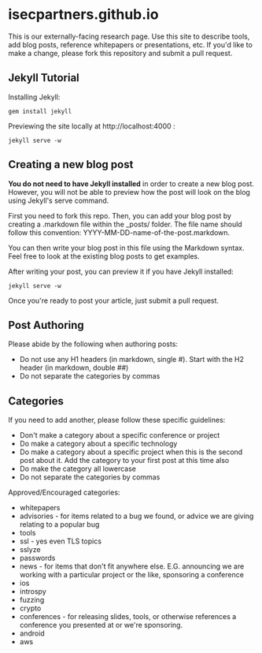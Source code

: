 isecpartners.github.io
======================

This is our externally-facing research page. Use this site to describe tools,
add blog posts, reference whitepapers or presentations, etc. If you'd like to
make a change, please fork this repository and submit a pull request.


Jekyll Tutorial
---------------

Installing Jekyll:

    gem install jekyll


Previewing the site locally at http://localhost:4000 :

    jekyll serve -w


Creating a new blog post
------------------------

__You do not need to have Jekyll installed__ in order to create a new blog post.
However, you will not be able to preview how the post will look on the blog using
Jekyll's serve command.

First you need to fork this repo. Then, you can add your blog post by creating
a .markdown file within the _posts/ folder. The file name should follow this
convention: YYYY-MM-DD-name-of-the-post.markdown.

You can then write your blog post in this file using the Markdown syntax. Feel
free to look at the existing blog posts to get examples.

After writing your post, you can preview it if you have Jekyll installed:

    jekyll serve -w

Once you're ready to post your article, just submit a pull request.

Post Authoring
--------------

Please abide by the following when authoring posts:

* Do not use any H1 headers (in markdown, single #). Start with the H2 header (in markdown, double ##)
* Do not separate the categories by commas


Categories
----------

If you need to add another, please follow these specific guidelines:

* Don't make a category about a specific conference or project
* Do make a category about a specific technology
* Do make a category about a specific project when this is the second post about it. Add the category to your first post at this time also
* Do make the category all lowercase
* Do not separate the categories by commas


Approved/Encouraged categories:

* whitepapers
* advisories - for items related to a bug we found, or advice we are giving relating to a popular bug
* tools
* ssl - yes even TLS topics
* sslyze
* passwords
* news - for items that don't fit anywhere else. E.G. announcing we are working with a particular project or the like, sponsoring a conference
* ios
* introspy
* fuzzing
* crypto
* conferences - for releasing slides, tools, or otherwise references a conference you presented at or we're sponsoring.
* android
* aws